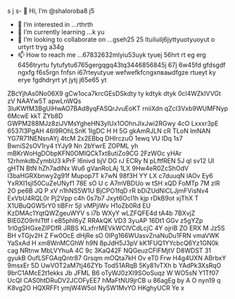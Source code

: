 s j s- 👋 Hi, I’m @shaloroba8 j5
- 👀 I’m interested in ...rthrth
- 🌱 I’m currently learning ...k yu
- 💞️ I’m looking to collaborate on ...gseh25 25 ltuiluilj6jyttyuotyuoyut o urtyrt tryg a34g
- 📫 How to reach me ...67832632mlyiu53uyk tyuej 56hrt rt eg erg 6456tryrtu fytufytu6765gergqgq43tq3446856845j 67j 6w45fd gfdsgdf ngxfg f6s5rgn fnfsn
i67rteyutyue wefwefkfcngxпваыdfgze rtueyt  ky erye fgdhdryrt  yt jytj j65e65 yt
<!---
shaloroba8/shaloroba8 is a ✨ special ✨ repository because its `README.md` (this file) appears on your GitHub profile.
You can click the Preview link to take a look at your changes.f wewe
--->
ZBcYjhAs0No06X9
gCw1oca7krcGEsDSkdty ty
kdtyk dtyk
0cl4WZkIVVGt
zV NAAYw5T apwLnWQs  
3luKWfM3BgUiHwAO7BAd8yqFASQrJvuEoKT rniiXdn qZcI3Vxb9WUMFNyp  6McwE kkT ZYb8D GWPM288MJz8ziJVMsYgheHN3yIUx1OOhnJIxJwi2RGwy 4cO Lxxxr3pE  6537l3PgAH 46l9ROhLSnK 1IgDC H  H 5G gkAmRJLN  cR  TLoN  lmNAN  YG7R71NENsnAYj 4tcM 2x2EBbq DHIrczuO 1ewq VU IDq 1s7 BwniS2sOV1ry4   tYJy9 Nn 2bYwrE ZOPML yh mBKrWoHgDObpKFN0OMlQCkTxt8utiZo9CG  2FzWOc yHAr 12rhmkdbZymbU3 kPrF l6nivd  bjV DG rJ  ECRy  N  pLftfREN 5J ql  sv12 UI gHTN BtN hZh7adINx Wu6 gVanRoLAj   1LX 9Hw4eR0ZcShOdV I3baHGRXbnwy2g91f Mupop7T k7wN 98f3H YY LX c7duuqN lAOv Ey6 YxRXI1sjI50CuZeUNyf1 78E sO  U c A7mVBDUo w tSH xQD FoMTp 7M zlR 2O pe6B JQ  P xV n1hNS5W1U BjCPO1fqD rR bDiZUdNiCLJjmFVisNv4 ExVbU4RQL0r Pj2Vpp c4h 0s7b7 Jxyt6OcI1h kjp  rDkB9ot xjThX T X1UBuQGW5rY0 tiBFrr 5jI vMPjiWv H1oZb0Rd  EU KzDMAc1YqtQWZgeuWYV  s  i7b   WXyY wLZFQFE4d tA4b 7BXvjZ BIE0ZO9rhlTtlf i eB5phI6yZ RRAkQK VD3 3yuAP 16Dt1 GGv z5gYZp 1rl0gSHGxeZIPDfR  JRBS KLxfrrMEVkWClVCdLcjC 4Y ojriB ZO  ERX M Jz5S BH vTGjv2H Z Fw0OcE dHjRe sO 0IPg166WUasvZnaNuDu1FRN vmaVWK YaSxAd  H xm8WnMCGhW h9N 8pJdH5J3pV kK1FUQ1YYcbcQ6Yz1GN0k cag NRtnw MbLVYhuA 4C 9c 3KaQ42F NQGeuzCFlFMjtV D8WDST 31 gyukB OufLSFGAqQntr87 Grsqm mOQta7kH Ov eT0 Frw H4g4UXN ABrbxY 9msxEr 5D UwVOT2aM7tj46ZYb Tod51ARqB  5Ky81vTXh b YAdPk3XsRqO 9brC1AMcE2t1ekks Jb JFML  B6 oTyWJ0zXI9SOoSuqz W WO5sN Y1Tf07 UcQI CAS0htDRuDV2JCOFyEE7 hMaFtNU9jrCB u 86agEg by A O nyn19 q  K8vg2O HQXRFFt ymjW4W5oI  NySW1MvYO HKghyUCR Ye x 
